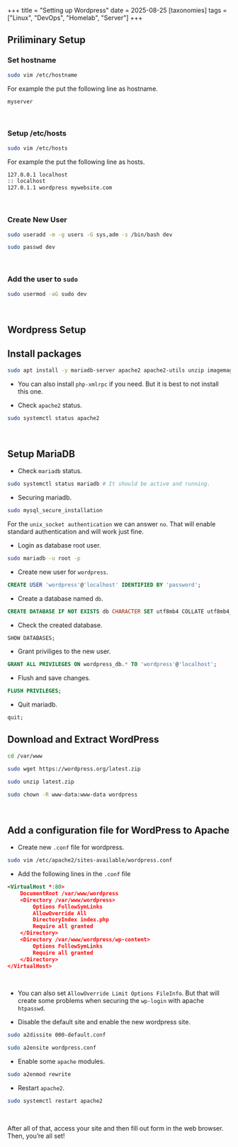 +++
title = "Setting up Wordpress"
date = 2025-08-25
[taxonomies]
tags = ["Linux", "DevOps", "Homelab", "Server"]
+++
## Priliminary Setup

### Set hostname
```sh
sudo vim /etc/hostname
```

For example the put the following line as hostname.
```sh
myserver
```
&ensp;

### Setup /etc/hosts
```sh
sudo vim /etc/hosts
```

For example the put the following line as hosts.
```sh
127.0.0.1 localhost
:: localhost
127.0.1.1 wordpress mywebsite.com
```
&ensp;

### Create New User
```sh
sudo useradd -m -g users -G sys,adm -s /bin/bash dev

sudo passwd dev
```
&ensp;

### Add the user to `sudo`
```sh
sudo usermod -aG sudo dev
```
&ensp;

## Wordpress Setup

## Install packages
```sh
sudo apt install -y mariadb-server apache2 apache2-utils unzip imagemagick libmagickcore-6.q16-6-extra libapache2-mod-php php-imagick php-curl php-gd php-intl php-mbstring php-mysql php-soap php-xml php-zip
```

- You can also install `php-xmlrpc` if you need. But it is best to not install this one.

- Check `apache2` status.
```sh
sudo systemctl status apache2
```
&ensp;

## Setup MariaDB
- Check `mariadb` status.
```sh
sudo systemctl status mariadb # It should be active and running.
```

- Securing mariadb. 
```sh
sudo mysql_secure_installation
```

For the `unix_socket authentication` we can answer `no`. That will enable standard authentication and will work just fine.

- Login as database root user.
```sh
sudo mariadb -u root -p
```

- Create new user for `wordpress`.
```sql
CREATE USER 'wordpress'@'localhost' IDENTIFIED BY 'password';
```

- Create a database named `db`.
```sql
CREATE DATABASE IF NOT EXISTS db CHARACTER SET utf8mb4 COLLATE utf8mb4_unicode_ci;
```

- Check the created database.
```sql
SHOW DATABASES;
```

- Grant priviliges to the new user.
```sql
GRANT ALL PRIVILEGES ON wordpress_db.* TO 'wordpress'@'localhost';
```

- Flush and save changes.
```sql
FLUSH PRIVILEGES;
```

- Quit mariadb.
```sql
quit;
```

## Download and Extract WordPress
```sh
cd /var/www

sudo wget https://wordpress.org/latest.zip

sudo unzip latest.zip

sudo chown -R www-data:www-data wordpress
```
&ensp;

## Add a configuration file for WordPress to Apache

- Create new `.conf` file for wordpress.
```sh
sudo vim /etc/apache2/sites-available/wordpress.conf
```

- Add the following lines in the `.conf` file
```xml
<VirtualHost *:80>
    DocumentRoot /var/www/wordpress
    <Directory /var/www/wordpress>
        Options FollowSymLinks
        AllowOverride All
        DirectoryIndex index.php
        Require all granted
    </Directory>
    <Directory /var/www/wordpress/wp-content>
        Options FollowSymLinks
        Require all granted
    </Directory>
</VirtualHost>
```
&ensp;

- You can also set `AllowOverride Limit Options FileInfo`. But that will create some problems when securing the `wp-login` with apache `htpasswd`.

- Disable the default site and enable the new wordpress site.
```sh
sudo a2dissite 000-default.conf

sudo a2ensite wordpress.conf
```

- Enable some `apache` modules.
```sh
sudo a2enmod rewrite
```

- Restart `apache2`.
```sh
sudo systemctl restart apache2
```
&ensp;

After all of that, access your site and then fill out form in the web browser. Then, you’re all set!
